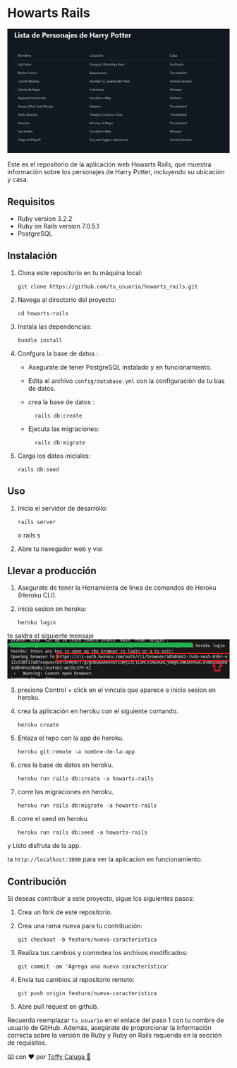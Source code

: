 # Howarts Rails

![img de index](https://github.com/toffycaluga/howarts_rails/blob/main/app/assets/images/howarts_rails_1.png)

Este es el repositorio de la aplicación web Howarts Rails, que muestra información sobre los personajes de Harry Potter, incluyendo su ubicación y casa.

## Requisitos

- Ruby version 3.2.2
- Ruby on Rails version 7.0.5.1
- PostgreSQL

## Instalación

1.  Clona este repositorio en tu máquina local:

        git clone https://github.com/tu_usuario/howarts_rails.git

2.  Navega al directorio del proyecto:

        cd howarts-rails

3.  Instala las dependencias:

        bundle install

4.  Confgura la base de datos :

    - Asegurate de tener PostgreSQL instalado y en funcionamiento.
    - Edita el archivo `config/database.yml` con la configuración de tu bas de datos.
    - crea la base de datos :

            rails db:create

    - Ejecuta las migraciones:

            rails db:migrate

5.  Carga los datos iniciales:

        rails db:seed

## Uso

1.  Inicia el servidor de desarrollo:

        rails server

    o
    rails s

2.  Abre tu navegador web y visi

## Llevar a producción

1.  Asegurate de tener la Herramienta de línea de comandos de Heroku (Heroku CLI).

2.  inicia sesion en heroku:

        heroku login

te saldra el siguiente mensaje
![img de index](https://github.com/toffycaluga/howarts_rails/blob/main/app/assets/images/heroku_1.png)

3.  presiona Control + click en el vinculo que aparece e inicia sesion en heroku.

4.  crea la aplicación en heroku con el siguiente comando.

        heroku create

5.  Enlaza el repo con la app de heroku.

        heroku git:remote -a nombre-de-la-app

6.  crea la base de datos en heroku.

        heroku run rails db:create -a howarts-rails

7.  corre las migraciones en heroku.

        heroku run rails db:migrate -a howarts-rails

8.  corre el seed en heroku.

        heroku run rails db:seed -a howarts-rails

y Listo disfruta de la app.

ta `http://localhost:3000` para ver la aplicacion en funcionamiento.

## Contribución

Si deseas contribuir a este proyecto, sigue los siguientes pasos:

1.  Crea un fork de este repositorio.

2.  Crea una rama nueva para tu contribución:

        git checkout -b feature/nueva-caracteristica

3.  Realiza tus cambios y commitea los archivos modificados:

        git commit -am 'Agrega una nueva característica'

4.  Envía tus cambios al repositorio remoto:

        git push origin feature/nueva-caracteristica

5.  Abre pull request en github.

Recuerda reemplazar `tu_usuario` en el enlace del paso 1 con tu nombre de usuario de GitHub. Además, asegúrate de proporcionar la información correcta sobre la versión de Ruby y Ruby on Rails requerida en la sección de requisitos.

⌨️ con ❤️ por [Toffy Caluga 🤡](https://github.com/toffycaluga)
